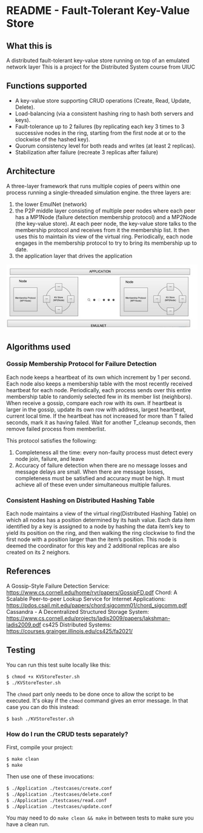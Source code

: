 
# README - Fault-Tolerant Key-Value Store

## What this is
A distributed fault-tolerant key-value store running on top of an emulated network layer
This is a project for the Distributed System course from UIUC

## Functions supported  
- A key-value store supporting ​CRUD operations​ (Create, Read, Update, Delete).
- Load-balancing​ (via a consistent hashing ring to hash both servers and keys).
- Fault-tolerance​ up to 2 failures (by replicating each key 3 times to 3 successive nodes in the ring, starting from the first node at or to the clockwise of the hashed key).
- Quorum consistency level​ for both reads and writes (at least 2 replicas).
- Stabilization​ after failure (recreate 3 replicas after failure)

## Architecture 
A three-layer framework that runs multiple copies of peers within one process running a single-threaded simulation engine. 
the three layers are:
1. the lower EmulNet (network)
2. the P2P middle layer consisting of multiple peer nodes where each peer has a MP1Node (failure detection membership protocol) and a MP2Node (the key-value store). At each peer node, the key-value store talks to the membership protocol and receives from it the membership list. It then uses this to maintain its view of the virtual ring. Periodically, each node engages in the membership protocol to try to bring its membership up to date. 
3. the application layer that drives the application

![Image of 3 layer architecture](/architecture.jpg)


## Algorithms used 
### Gossip Membership Protocol for Failure Detection
Each node keeps a heartbeat of its own which increment by 1 per second. 
Each node also keeps a membership table with the most recently received heartbeat for each node.
Periodically, each process sends over this entire membership table to randomly selected few in its member list (neighbors). 
When receive a gossip, compare each row with its own. If heartbeat is larger in the gossip, update its own row with address, largest heartbeat, current local time. 
If the heartbeat has not increased for more than T failed seconds, mark it as having failed. 
Wait for another T_cleanup seconds, then remove failed process from memberlist. 

This protocol satisfies the following: 
1. Completeness all the time: every non-faulty process must detect every node join, failure, and leave
2. Accuracy of failure detection when there are no message losses and message delays are small. When there are message losses, completeness must be satisfied and accuracy must be high. It must achieve all of these even under simultaneous multiple failures.


### Consistent Hashing on Distributed Hashing Table
Each node maintains a view of the virtual ring(Distributed Hashing Table) on which all nodes has a position determined by its hash value. 
Each data item identified by a key is assigned to a node by hashing the data item’s key to yield its position on the ring, and then walking the ring clockwise to find the first node with a position larger than the item’s position. This node is deemed the coordinator for this key and 2 additional replicas are also created on its 2 neighors. 


## References
A Gossip-Style Failure Detection Service: https://www.cs.cornell.edu/home/rvr/papers/GossipFD.pdf
Chord: A Scalable Peer-to-peer Lookup Service for Internet Applications: https://pdos.csail.mit.edu/papers/chord:sigcomm01/chord_sigcomm.pdf
Cassandra - A Decentralized Structured Storage System: https://www.cs.cornell.edu/projects/ladis2009/papers/lakshman-ladis2009.pdf 
cs425 Distributed Systems: https://courses.grainger.illinois.edu/cs425/fa2021/ 
 
## Testing

You can run this test suite locally like this:

```
$ chmod +x KVStoreTester.sh
$ ./KVStoreTester.sh
```

The `chmod` part only needs to be done once to allow the script to be executed. It's okay if the `chmod` command gives an error message. In that case you can do this instead:

```
$ bash ./KVStoreTester.sh
```

### How do I run the CRUD tests separately?

First, compile your project:

```
$ make clean
$ make
```

Then use one of these invocations:

```
$ ./Application ./testcases/create.conf
$ ./Application ./testcases/delete.conf
$ ./Application ./testcases/read.conf
$ ./Application ./testcases/update.conf
```

You may need to do `make clean && make` in between tests to make sure you have a clean run.
